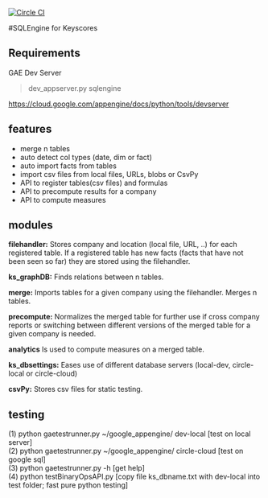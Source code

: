 [![Circle CI](https://circleci.com/gh/keyscores/sqlengine.svg?style=svg&circle-token=c2162c43e6e515771ece132b08806d37aff998ba)](https://circleci.com/gh/keyscores/sqlengine)

#SQLEngine for Keyscores

## Requirements

GAE Dev Server
>dev_appserver.py sqlengine

https://cloud.google.com/appengine/docs/python/tools/devserver

## features
- merge n tables
- auto detect col types (date, dim or fact)
- auto import facts from tables
-  import csv files from local files, URLs, blobs or CsvPy
- API to register tables(csv files) and formulas
- API to precompute results for a company
- API to compute measures

## modules
**filehandler:** Stores company and location (local file, URL, ..) for each registered table. If a registered table has new facts (facts that have not been seen so far) they are stored using the filehandler.

**ks_graphDB:** Finds relations between n tables.

**merge:** Imports tables for a given company using the filehandler. Merges n tables.

**precompute:** Normalizes the merged table for further use if cross company reports or switching between different versions of the merged table for a given company is needed.

**analytics** Is used to compute measures on a merged table.

**ks_dbsettings:** Eases use of different database servers (local-dev, circle-local or circle-cloud)

**csvPy:** Stores csv files for static testing.

## testing
(1) python gaetestrunner.py ~/google_appengine/ dev-local [test on local server]  
(2) python gaetestrunner.py ~/google_appengine/ circle-cloud [test on google sql]   
(3) python gaetestrunner.py -h [get help]  
(4) python testBinaryOpsAPI.py [copy file ks_dbname.txt with dev-local into test folder; fast pure python testing]
